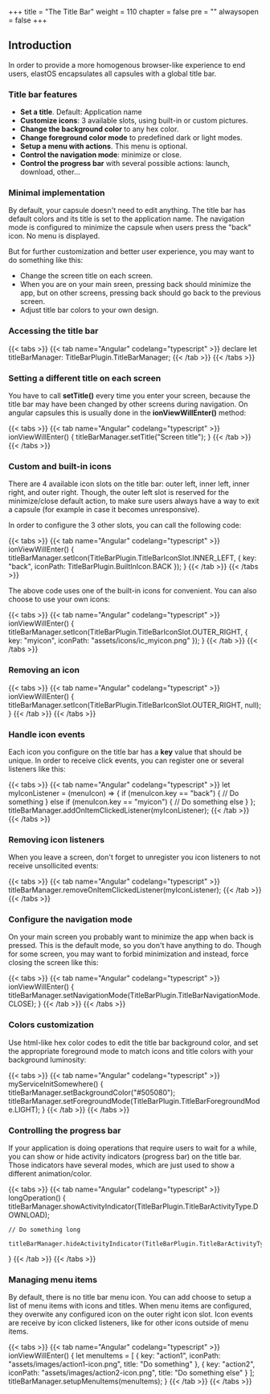 +++
title = "The Title Bar"
weight = 110
chapter = false
pre = ""
alwaysopen = false
+++

## Introduction

In order to provide a more homogenous browser-like experience to end users, elastOS encapsulates all capsules with a global title bar.

### Title bar features

* **Set a title**. Default: Application name
* **Customize icons**: 3 available slots, using built-in or custom pictures.
* **Change the background color** to any hex color.
* **Change foreground color mode** to predefined dark or light modes.
* **Setup a menu with actions**. This menu is optional.
* **Control the navigation mode**: minimize or close.
* **Control the progress bar** with several possible actions: launch, download, other...

### Minimal implementation

By default, your capsule doesn't need to edit anything. The title bar has default colors and its title is set to the application name. The navigation mode is configured to minimize the capsule when users press the "back" icon. No menu is displayed.

But for further customization and better user experience, you may want to do something like this:

* Change the screen title on each screen.
* When you are on your main sreen, pressing back should minimize the app, but on other screens, pressing back should go back to the previous screen.
* Adjust title bar colors to your own design.

### Accessing the title bar

{{< tabs >}} 
    {{< tab name="Angular" codelang="typescript" >}} 
declare let titleBarManager: TitleBarPlugin.TitleBarManager;
    {{< /tab >}} 
{{< /tabs >}}

### Setting a different title on each screen

You have to call **setTitle()** every time you enter your screen, because the title bar may have been changed by other screens during navigation. On angular capsules this is usually done in the **ionViewWillEnter()** method:

{{< tabs >}} 
    {{< tab name="Angular" codelang="typescript" >}} 
ionViewWillEnter() {
    titleBarManager.setTitle("Screen title");
}
    {{< /tab >}} 
{{< /tabs >}}

### Custom and built-in icons

There are 4 available icon slots on the title bar: outer left, inner left, inner right, and outer right. Though, the outer left slot is reserved for the minimize/close default action, to make sure users always have a way to exit a capsule (for example in case it becomes unresponsive).

In order to configure the 3 other slots, you can call the following code:

{{< tabs >}} 
    {{< tab name="Angular" codelang="typescript" >}} 
ionViewWillEnter() {
    titleBarManager.setIcon(TitleBarPlugin.TitleBarIconSlot.INNER_LEFT, {
        key: "back",
        iconPath: TitleBarPlugin.BuiltInIcon.BACK
    });
}
    {{< /tab >}} 
{{< /tabs >}}

The above code uses one of the built-in icons for convenient. You can also choose to use your own icons:

{{< tabs >}} 
    {{< tab name="Angular" codelang="typescript" >}} 
ionViewWillEnter() {
    titleBarManager.setIcon(TitleBarPlugin.TitleBarIconSlot.OUTER_RIGHT, {
        key: "myicon",
        iconPath: "assets/icons/ic_myicon.png"
    });
}
    {{< /tab >}} 
{{< /tabs >}}

### Removing an icon

{{< tabs >}} 
    {{< tab name="Angular" codelang="typescript" >}} 
ionViewWillEnter() {
    titleBarManager.setIcon(TitleBarPlugin.TitleBarIconSlot.OUTER_RIGHT, null);
}
    {{< /tab >}} 
{{< /tabs >}}

### Handle icon events

Each icon you configure on the title bar has a **key** value that should be unique. In order to receive click events, you can register one or several listeners like this:

{{< tabs >}} 
    {{< tab name="Angular" codelang="typescript" >}} 
let myIconListener = (menuIcon) => {
    if (menuIcon.key == "back") {
        // Do something
    }
    else if (menuIcon.key == "myicon") {
        // Do something else
    }
};
titleBarManager.addOnItemClickedListener(myIconListener);
    {{< /tab >}} 
{{< /tabs >}}

### Removing icon listeners

When you leave a screen, don't forget to unregister you icon listeners to not receive unsollicited events:

{{< tabs >}} 
    {{< tab name="Angular" codelang="typescript" >}} 
titleBarManager.removeOnItemClickedListener(myIconListener);
    {{< /tab >}} 
{{< /tabs >}}

### Configure the navigation mode

On your main screen you probably want to minimize the app when back is pressed. This is the default mode, so you don't have anything to do. Though for some screen, you may want to forbid minimization and instead, force closing the screen like this:

{{< tabs >}} 
    {{< tab name="Angular" codelang="typescript" >}} 
ionViewWillEnter() {
    titleBarManager.setNavigationMode(TitleBarPlugin.TitleBarNavigationMode.CLOSE);
}
    {{< /tab >}} 
{{< /tabs >}}

### Colors customization

Use html-like hex color codes to edit the title bar background color, and set the appropriate foreground mode to match icons and title colors with your background luminosity:

{{< tabs >}} 
    {{< tab name="Angular" codelang="typescript" >}} 
myServiceInitSomewhere() {
    titleBarManager.setBackgroundColor("#505080");
    titleBarManager.setForegroundMode(TitleBarPlugin.TitleBarForegroundMode.LIGHT);
}
    {{< /tab >}} 
{{< /tabs >}}

### Controlling the progress bar

If your application is doing operations that require users to wait for a while, you can show or hide activity indicators (progress bar) on the title bar. Those indicators have several modes, which are just used to show a different animation/color.

{{< tabs >}} 
    {{< tab name="Angular" codelang="typescript" >}} 
longOperation() {
    titleBarManager.showActivityIndicator(TitleBarPlugin.TitleBarActivityType.DOWNLOAD);

    // Do something long

    titleBarManager.hideActivityIndicator(TitleBarPlugin.TitleBarActivityType.DOWNLOAD);
}
    {{< /tab >}} 
{{< /tabs >}}

### Managing menu items

By default, there is no title bar menu icon. You can add choose to setup a list of menu items with icons and titles. When menu items are configured, they overwite any configured icon on the outer right icon slot.
Icon events are receive by icon clicked listeners, like for other icons outside of menu items.

{{< tabs >}} 
    {{< tab name="Angular" codelang="typescript" >}} 
ionViewWillEnter() {
    let menuItems = [
        {
            key: "action1", 
            iconPath: "assets/images/action1-icon.png", 
            title: "Do something"
        },
        {
            key: "action2", 
            iconPath: "assets/images/action2-icon.png", 
            title: "Do something else"
        }
    ];
    titleBarManager.setupMenuItems(menuItems);
}
    {{< /tab >}} 
{{< /tabs >}}
